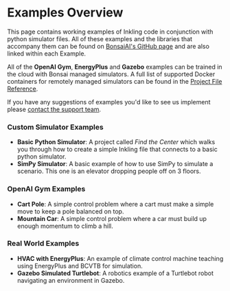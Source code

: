 # Examples Overview

This page contains working examples of Inkling code in conjunction with python simulator files. All of these examples and the libraries that accompany them can be found on [BonsaiAI's GitHub page][1] and are also linked within each Example.

All of the **OpenAI Gym**, **EnergyPlus** and **Gazebo** examples can be trained in the cloud with Bonsai managed simulators. A full list of supported Docker containers for remotely managed simulators can be found in the [Project File Reference][3].

If you have any suggestions of examples you'd like to see us implement please [contact the support team][2].

### Custom Simulator Examples
* **Basic Python Simulator**: A project called *Find the Center* which walks you through how to create a simple Inkling file that connects to a basic python simulator.
* **SimPy Simulator**: A basic example of how to use SimPy to simulate a scenario. This one is an elevator dropping people off on 3 floors.

### OpenAI Gym Examples
* **Cart Pole**: A simple control problem where a cart must make a simple move to keep a pole balanced on top.
* **Mountain Car**: A simple control problem where a car must build up enough momentum to climb a hill.

### Real World Examples
* **HVAC with EnergyPlus**: An example of climate control machine teaching using EnergyPlus and BCVTB for simulation. 
* **Gazebo Simulated Turtlebot**: A robotics example of a Turtlebot robot navigating an environment in Gazebo.

[1]: https://github.com/BonsaiAI
[2]: https://bons.ai/contact-us#contact-page-form
[3]: ../references/cli-reference.html#bproj-file